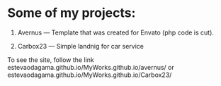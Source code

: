 # Some of my projects:

1. Avernus — Template that was created for Envato (php code is cut).
 
2. Carbox23 — Simple landnig for car service

To see the site, follow the link estevaodagama.github.io/MyWorks.github.io/avernus/ or estevaodagama.github.io/MyWorks.github.io/Carbox23/
